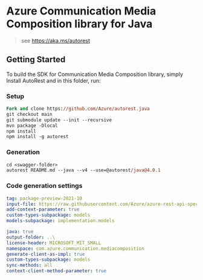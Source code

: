 # Azure Communication Media Composition library for Java

> see https://aka.ms/autorest
## Getting Started

To build the SDK for Communication Media Composition library, simply Install AutoRest and in this folder, run:

### Setup
```ps
Fork and clone https://github.com/Azure/autorest.java
git checkout main
git submodule update --init --recursive
mvn package -Dlocal
npm install
npm install -g autorest
```

### Generation

```ps
cd <swagger-folder>
autorest README.md --java --v4 --use=@autorest/java@4.0.1
```

### Code generation settings
``` yaml
tag: package-preview-2021-10
input-file: https://raw.githubusercontent.com/Azure/azure-rest-api-specs/85fd44e61de4bb5d4d18933ecf72ae2bcc657f45/specification/communication/data-plane/MediaComposition/preview/2021-12-31-preview/CommunicationMediaComposition.json
add-context-parameter: true
custom-types-subpackage: models
models-subpackage: implementation.models
```

``` yaml
java: true
output-folder: ..\
license-header: MICROSOFT_MIT_SMALL
namespace: com.azure.communication.mediacomposition
generate-client-as-impl: true
custom-types-subpackage: models
sync-methods: all
context-client-method-parameter: true
```
